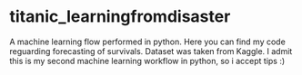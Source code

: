 # titanic_learningfromdisaster
A machine learning flow performed in python.
Here you can find my code reguarding forecasting of survivals. Dataset was taken from Kaggle.
I admit this is my second machine learning workflow in python, so i accept tips :)
